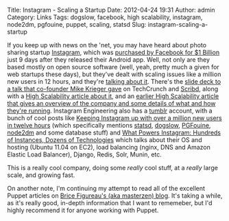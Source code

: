 Title: Instagram - Scaling a Startup
Date: 2012-04-24 19:31
Author: admin
Category: Links
Tags: dogslow, facebook, high scalability, instagram, node2dm, pgfouine, puppet, scaling, statsd
Slug: instagram-scaling-a-startup

If you keep up with news on the 'net, you may have heard about photo
sharing startup [Instagram][], which was [purchased by Facebook for $1
Billion][] just 9 days after they released their Android app. Well, not
only are they based mostly on open source software (well, yeah, pretty
much a given for web startups these days), but they've dealt with
scaling issues like a million new users in 12 hours, and they're
[talking about it][]. There's the [slide deck to a talk that co-founder
Mike Krieger gave][] on TechCrunch and [Scribd][], along with a [High
Scalability article about it][], and an [earlier High Scalability
article that gives an overview of the company and some details of what
and how they're running][]. Instagram Engineering also has a [tumblr][]
account, with a bunch of cool posts like [Keeping Instagram up with over
a million new users in twelve hours][talking about it] (which
specifically mentions [statsd][], [dogslow][], [PGFouine][], [node2dm][]
and some database stuff) and [What Powers Instagram: Hundreds of
Instances, Dozens of Technologies][] which talks about their OS and
hosting (Ubuntu 11.04 on EC2), load balancing (nginx, DNS and Amazon
Elastic Load Balancer), Django, Redis, Solr, Munin, etc.

This is a really cool company, doing some *really* cool stuff, at a
*really* large scale, and growing fast.

On another note, I'm continuing my attempt to read all of the excellent
Puppet articles on [Brice Figureau's (aka masterzen) blog][]. It's
taking a while, as it's really good, in-depth information that I want to
rememeber, but I'd highly recommend it for anyone working with Puppet.

  [Instagram]: http://instagr.am
  [purchased by Facebook for $1 Billion]: http://finance.fortune.cnn.com/2012/04/09/breaking-facebook-buying-instagram-for-1-billion/?section=magazines_fortune
  [talking about it]: http://instagram-engineering.tumblr.com/post/20541814340/keeping-instagram-up-with-over-a-million-new-users-in
  [slide deck to a talk that co-founder Mike Krieger gave]: http://techcrunch.com/2012/04/12/how-to-scale-a-1-billion-startup-a-guide-from-instagram-co-founder-mike-krieger/
  [Scribd]: http://www.scribd.com/doc/89025069/Mike-Krieger-Instagram-at-the-Airbnb-tech-talk-on-Scaling-Instagram
  [High Scalability article about it]: http://highscalability.com/blog/2012/4/16/instagram-architecture-update-whats-new-with-instagram.html
  [earlier High Scalability article that gives an overview of the
  company and some details of what and how they're running]: http://highscalability.com/blog/2012/4/9/the-instagram-architecture-facebook-bought-for-a-cool-billio.html
  [tumblr]: http://instagram-engineering.tumblr.com/
  [statsd]: http://github.com/etsy/statsd/
  [dogslow]: http://blog.bitbucket.org/2011/05/17/tracking-slow-requests-with-dogslow/
  [PGFouine]: http://pgfouine.projects.postgresql.org/
  [node2dm]: http://github.com/Instagram/node2dm
  [What Powers Instagram: Hundreds of Instances, Dozens of
  Technologies]: http://instagram-engineering.tumblr.com/post/13649370142/what-powers-instagram-hundreds-of-instances-dozens-of
  [Brice Figureau's (aka masterzen) blog]: http://www.masterzen.fr/blog/archives/
